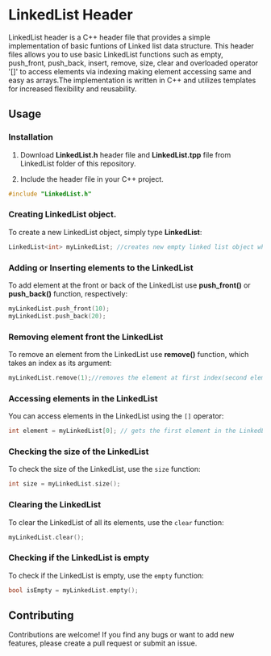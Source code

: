 
  

# LinkedList Header
LinkedList header is a C++ header file that provides a simple implementation of basic funtions of Linked list data structure. This header files allows you to use basic LinkedList functions such as empty, push_front, push_back, insert, remove, size, clear and overloaded operator '[]' to access elements via indexing making element accessing same and easy as arrays.The implementation is written in C++ and utilizes templates for increased flexibility and reusability.

  

## Usage

  

### Installation

1. Download **LinkedList.h** header file and **LinkedList.tpp** file from LinkedList folder of this repository.

2. Include the header file in your C++ project.

  

``` C++
#include "LinkedList.h"
```
### Creating LinkedList object.

To create a new LinkedList object, simply type **LinkedList**:

  

``` C++
LinkedList<int> myLinkedList; //creates new empty linked list object which will store data of type "int" only
```  
### Adding or Inserting elements to the LinkedList

To add element at the front or back of the LinkedList use **push_front()** or **push_back()** function, respectively:

``` C++
myLinkedList.push_front(10);
myLinkedList.push_back(20);
```

### Removing element front the LinkedList

To remove an element from the LinkedList use **remove()** function, which takes an index as its argument:
``` C++
myLinkedList.remove(1);//removes the element at first index(second element of the list)
```
### Accessing elements in the LinkedList
You can access elements in the LinkedList using the `[]` operator:
``` C++
int element = myLinkedList[0]; // gets the first element in the LinkedList
```
### Checking the size of the LinkedList
To check the size of the LinkedList, use the `size` function:

``` C++
int size = myLinkedList.size();
```
### Clearing the LinkedList

To clear the LinkedList of all its elements, use the `clear` function:
``` C++
myLinkedList.clear();
```
### Checking if the LinkedList is empty

To check if the LinkedList is empty, use the `empty` function:
``` C++
bool isEmpty = myLinkedList.empty();
```
## Contributing

Contributions are welcome! If you find any bugs or want to add new features, please create a pull request or submit an issue.
